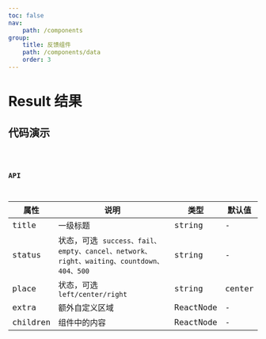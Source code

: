 ```yaml
---
toc: false
nav:
    path: /components
group:
    title: 反馈组件
    path: /components/data
    order: 3
---
```


# Result 结果

## 代码演示

<code src="./demo/index.tsx" />

### API

| 属性     | 说明                                                                                    | 类型      | 默认值 |
| -------- | --------------------------------------------------------------------------------------- | --------- | ------ |
| title    | 一级标题                                                                                | string    | -      |
| status   | 状态，可选 `success、fail、empty、cancel、network、right、waiting、countdown、404、500` | string    | -      |
| place   | 状态，可选 `left/center/right` | string    | center     |
| extra    | 额外自定义区域                                                                          | ReactNode | -      |
| children | 组件中的内容                                                                            | ReactNode | -      |

